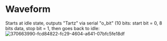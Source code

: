 # Waveform
Starts at idle state, outputs "Tartz" via serial "o_bit" (10 bits: start bit = 0, 8 bits data, stop bit = 1, then goes back to idle:
![370663990-fcd84822-fc29-4604-a641-07bfc5fe18df](https://github.com/user-attachments/assets/2754abab-18ef-4c1b-87ee-ee7c0380578a)
